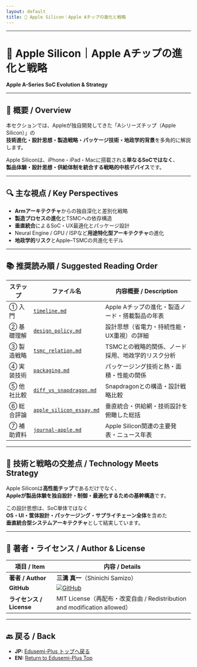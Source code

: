 ```yaml
---
layout: default
title: 🍎 Apple Silicon｜Apple Aチップの進化と戦略
---
```


---

# 🍎 **Apple Silicon｜Apple Aチップの進化と戦略**  
**Apple A-Series SoC Evolution & Strategy**

---

## 🧭 **概要 / Overview**

本セクションでは、Appleが独自開発してきた「Aシリーズチップ（Apple Silicon）」の  
**技術進化・設計思想・製造戦略・パッケージ技術・地政学的背景**を多角的に解説します。

Apple Siliconは、iPhone・iPad・Macに搭載される**単なるSoCではなく**、  
**製品体験・設計思想・供給体制を統合する戦略的中核デバイス**です。

---

## 🔍 **主な視点 / Key Perspectives**

- **Armアーキテクチャ**からの独自深化と差別化戦略  
- **製造プロセスの進化**とTSMCへの依存構造  
- **垂直統合**によるSoC・UX最適化とパッケージ設計  
- Neural Engine / GPU / ISPなど**用途特化型アーキテクチャ**の進化  
- **地政学的リスク**とApple–TSMCの共進化モデル

---

## 📚 **推奨読み順 / Suggested Reading Order**

| ステップ | ファイル名 | 内容概要 / Description |
|---------|------------|------------------------|
| ① 入門 | [`timeline.md`](./timeline.md) | Apple Aチップの進化・製造ノード・搭載製品の年表 |
| ② 基礎理解 | [`design_policy.md`](./design_policy.md) | 設計思想（省電力・持続性能・UX重視）の詳細 |
| ③ 製造戦略 | [`tsmc_relation.md`](./tsmc_relation.md) | TSMCとの戦略的関係、ノード採用、地政学的リスク分析 |
| ④ 実装技術 | [`packaging.md`](./packaging.md) | パッケージング技術と熱・面積・性能の関係 |
| ⑤ 他社比較 | [`diff_vs_snapdragon.md`](./diff_vs_snapdragon.md) | Snapdragonとの構造・設計戦略比較 |
| ⑥ 総合評論 | [`apple_silicon_essay.md`](./apple_silicon_essay.md) | 垂直統合・供給網・技術設計を俯瞰した総括 |
| ⑦ 補助資料 | [`journal-apple.md`](./journal-apple.md) | Apple Silicon関連の主要発表・ニュース年表 |

---

## 🎯 **技術と戦略の交差点 / Technology Meets Strategy**

Apple Siliconは**高性能チップ**であるだけでなく、  
**Appleが製品体験を独自設計・制御・最適化するための基幹構造**です。

この設計思想は、SoC単体ではなく  
**OS・UI・筐体設計・パッケージング・サプライチェーン全体**を含めた  
**垂直統合型システムアーキテクチャ**として結実しています。

---

## 👤 **著者・ライセンス / Author & License**

| **項目 / Item** | **内容 / Details** |
|-----------------|--------------------|
| **著者 / Author** | **三溝 真一**（Shinichi Samizo） |
| **GitHub** | [![GitHub](https://img.shields.io/badge/GitHub-Samizo--AITL-blue?style=for-the-badge&logo=github)](https://github.com/Samizo-AITL) |
| **ライセンス / License** | MIT License（再配布・改変自由 / Redistribution and modification allowed） |

---

## 🔙 **戻る / Back**
- **JP:** [Edusemi-Plus トップへ戻る](https://samizo-aitl.github.io/Edusemi-Plus/index.html)  
- **EN:** [Return to Edusemi-Plus Top](https://samizo-aitl.github.io/Edusemi-Plus/index.html)

